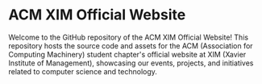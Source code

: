 # ACM XIM Official Website
Welcome to the GitHub repository of the ACM XIM Official Website! This repository hosts the source code and assets for the ACM (Association for Computing Machinery) student chapter's official website at XIM (Xavier Institute of Management), showcasing our events, projects, and initiatives related to computer science and technology.
